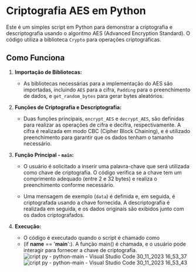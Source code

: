 
# Criptografia AES em Python

Este é um simples script em Python para demonstrar a criptografia e descriptografia usando o algoritmo AES (Advanced Encryption Standard). O código utiliza a biblioteca `Crypto` para operações criptográficas.

## Como Funciona

1. **Importação de Bibliotecas:**
   - As bibliotecas necessárias para a implementação do AES são importadas, incluindo `AES` para a cifra, `Padding` para o preenchimento de dados, e `get_random_bytes` para gerar bytes aleatórios.

2. **Funções de Criptografia e Descriptografia:**
   - Duas funções principais, `encrypt_AES` e `decrypt_AES`, são definidas para realizar as operações de cifra e decifra, respectivamente. A cifra é realizada em modo CBC (Cipher Block Chaining), e é utilizado preenchimento para garantir que os dados tenham o tamanho necessário.

3. **Função Principal - `main`:**
   - O usuário é solicitado a inserir uma palavra-chave que será utilizada como chave de criptografia. O código verifica se a chave tem um comprimento adequado (entre 2 e 32 bytes) e realiza o preenchimento conforme necessário.

   - Uma mensagem de exemplo (`data`) é definida e, em seguida, é criptografada usando a chave fornecida. A descriptografia é realizada em seguida, e os dados originais são exibidos junto com os dados criptografados.

4. **Execução:**
   - O código é executado quando o script é chamado como
   - (if __name__ == '__main__':). A função main() é chamada, e o usuário pode interagir para fornecer a chave de criptografia.
![cript py - python-main - Visual Studio Code 30_11_2023 16_53_37](https://github.com/DaviHuene/Criptografia-em-AES/assets/134159546/ae90d1b3-b64a-451b-a0c1-66b4c53b98ca)
![cript py - python-main - Visual Studio Code 30_11_2023 16_53_43](https://github.com/DaviHuene/Criptografia-em-AES/assets/134159546/49d0f43b-ecbd-4b09-975f-19ffd4b80ca3)

